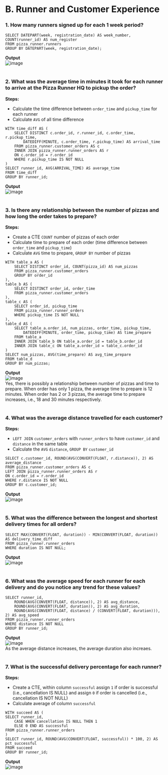 # B. Runner and Customer Experience
### 1. How many runners signed up for each 1 week period?
```
SELECT DATEPART(week, registration_date) AS week_number, COUNT(runner_id) AS num_register
FROM pizza_runner.runners
GROUP BY DATEPART(week, registration_date);
```
**Output**  
![image](https://github.com/user-attachments/assets/12e2e9a6-d957-405b-aa83-32d28fd2e45b)
<br/>
<br/>
### 2. What was the average time in minutes it took for each runner to arrive at the Pizza Runner HQ to pickup the order?
**Steps:**
- Calculate the time difference between `order_time` and `pickup_time` for each runner
- Calculate `AVG` of all time difference
```
WITH time_diff AS (
	SELECT DISTINCT c.order_id, r.runner_id, c.order_time, r.pickup_time,
		DATEDIFF(MINUTE, c.order_time, r.pickup_time) AS arrival_time
	FROM pizza_runner.customer_orders AS c
	INNER JOIN pizza_runner.runner_orders AS r
	ON c.order_id = r.order_id
	WHERE r.pickup_time IS NOT NULL
)
SELECT runner_id, AVG(ARRIVAL_TIME) AS average_time
FROM time_diff
GROUP BY runner_id;
```
**Output**  
![image](https://github.com/user-attachments/assets/f1c91233-f1ee-4b61-8907-b2dee3f3f316)
<br/>
<br/>
### 3. Is there any relationship between the number of pizzas and how long the order takes to prepare?
**Steps:**
- Create a CTE `COUNT` number of pizzas of each order
- Calculate time to prepare of each order (time difference between `order_time` and `pickup_time`)
- Calculate `AVG` time to prepare, `GROUP BY` number of pizzas
```
WITH table_a AS (
	SELECT DISTINCT order_id, COUNT(pizza_id) AS num_pizzas
	FROM pizza_runner.customer_orders
	GROUP BY order_id
),
table_b AS (
	SELECT DISTINCT order_id, order_time
	FROM pizza_runner.customer_orders
),
table_c AS (
	SELECT order_id, pickup_time
	FROM pizza_runner.runner_orders
	WHERE pickup_time IS NOT NULL
),
table_d AS (
	SELECT table_a.order_id, num_pizzas, order_time, pickup_time,
		DATEDIFF(MINUTE, order_time, pickup_time) AS time_prepare
	FROM table_a
	INNER JOIN table_b ON table_a.order_id = table_b.order_id
	INNER JOIN table_c ON table_a.order_id = table_c.order_id
)
SELECT num_pizzas, AVG(time_prepare) AS avg_time_prepare
FROM table_d
GROUP BY num_pizzas;
```
**Output**  
![image](https://github.com/user-attachments/assets/a65fbe8a-2ddf-4a9a-aa78-34735f76c2fa)
<br/>
Yes, there is possibly a relationship between number of pizzas and time to prepare. When order has only 1 pizza, the average time to prepare is 12 minutes. When order has 2 or 3 pizzas, the average time to prepare increases, i.e., 18 and 30 minutes respectively.
<br/>
<br/>
### 4. What was the average distance travelled for each customer?
**Steps:**
- `LEFT JOIN` `customer_orders` with `runner_orders` to have `customer_id` and `distance` in the same table
- Calculate the `AVG` `distance`, `GROUP BY` `customer_id`
```
SELECT c.customer_id, ROUND(AVG(CONVERT(FLOAT, r.distance)), 2) AS average_distance
FROM pizza_runner.customer_orders AS c
LEFT JOIN pizza_runner.runner_orders AS r
ON c.order_id = r.order_id
WHERE r.distance IS NOT NULL
GROUP BY c.customer_id;
```
**Output**  
![image](https://github.com/user-attachments/assets/042b667b-d093-41db-a351-a3fb9962e51c)
<br/>
<br/>
### 5. What was the difference between the longest and shortest delivery times for all orders?
```
SELECT MAX(CONVERT(FLOAT, duration)) - MIN(CONVERT(FLOAT, duration)) AS delivery_time_diff
FROM pizza_runner.runner_orders
WHERE duration IS NOT NULL;
```
**Output**  
![image](https://github.com/user-attachments/assets/3b1aa7b7-ab04-47ea-bd53-1c7c2e17b25a)
<br/>
<br/>
### 6. What was the average speed for each runner for each delivery and do you notice any trend for these values?
```
SELECT runner_id,
	ROUND(AVG(CONVERT(FLOAT, distance)), 2) AS avg_distance,
	ROUND(AVG(CONVERT(FLOAT, duration)), 2) AS avg_duration,
	ROUND(AVG(CONVERT(FLOAT, distance) / (CONVERT(FLOAT, duration))), 2) AS avg_speed
FROM pizza_runner.runner_orders
WHERE distance IS NOT NULL
GROUP BY runner_id;
```
**Output**  
![image](https://github.com/user-attachments/assets/090e2b20-7ee8-4e18-b96e-e2dbf71048be)
<br/>
As the average distance increases, the average duration also increaes.
<br/>
<br/>
### 7. What is the successful delivery percentage for each runner?
**Steps:**
- Create a CTE, within column `successful` assign `1` if order is successful (i.e., cancellation IS NULL) and assign `0` if order is cancelled (i.e., cancellation IS NOT NULL)
- Calculate average of column `successful`
```
WITH succeed AS (
SELECT runner_id,
	CASE WHEN cancellation IS NULL THEN 1
	ELSE 0 END AS successful
FROM pizza_runner.runner_orders
)
SELECT runner_id, ROUND(AVG(CONVERT(FLOAT, successful)) * 100, 2) AS pct_successful
FROM succeed
GROUP BY runner_id;
```
**Output**  
![image](https://github.com/user-attachments/assets/efab6e98-d092-4c54-a7f9-0f731c22cab6)
